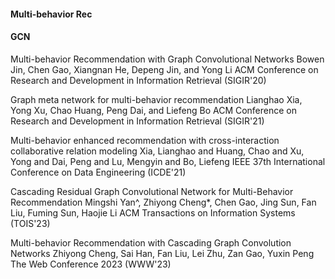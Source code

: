 #### Multi-behavior Rec
#### GCN
Multi-behavior Recommendation with Graph Convolutional Networks
Bowen Jin, Chen Gao, Xiangnan He, Depeng Jin, and Yong Li
ACM Conference on Research and Development in Information Retrieval (SIGIR'20)

Graph meta network for multi-behavior recommendation
Lianghao Xia, Yong Xu, Chao Huang, Peng Dai, and Liefeng Bo
ACM Conference on Research and Development in Information Retrieval (SIGIR'21)

Multi-behavior enhanced recommendation with cross-interaction collaborative relation modeling
Xia, Lianghao and Huang, Chao and Xu, Yong and Dai, Peng and Lu, Mengyin and Bo, Liefeng
IEEE 37th International Conference on Data Engineering (ICDE'21)

Cascading Residual Graph Convolutional Network for Multi-Behavior Recommendation
Mingshi Yan^, Zhiyong Cheng*, Chen Gao, Jing Sun, Fan Liu, Fuming Sun, Haojie Li
ACM Transactions on Information Systems (TOIS'23)

Multi-behavior Recommendation with Cascading Graph Convolution Networks
Zhiyong Cheng, Sai Han, Fan Liu, Lei Zhu, Zan Gao, Yuxin Peng
The Web Conference 2023 (WWW'23)
